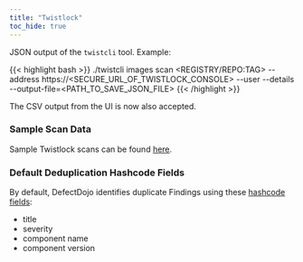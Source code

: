 ```yaml
---
title: "Twistlock"
toc_hide: true
---
```

JSON output of the `twistcli` tool. Example:

{{< highlight bash >}}
./twistcli images scan <REGISTRY/REPO:TAG> --address https://<SECURE_URL_OF_TWISTLOCK_CONSOLE> --user <USER> --details --output-file=<PATH_TO_SAVE_JSON_FILE>
{{< /highlight >}}

The CSV output from the UI is now also accepted.

### Sample Scan Data
Sample Twistlock scans can be found [here](https://github.com/DefectDojo/django-DefectDojo/tree/master/unittests/scans/twistlock).

### Default Deduplication Hashcode Fields
By default, DefectDojo identifies duplicate Findings using these [hashcode fields](https://docs.defectdojo.com/en/working_with_findings/finding_deduplication/about_deduplication/):

- title
- severity
- component name
- component version
